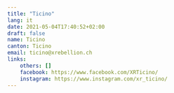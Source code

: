 ```yaml
---
title: "Ticino"
lang: it
date: 2021-05-04T17:40:52+02:00
draft: false
name: Ticino
canton: Ticino
email: ticino@xrebellion.ch
links:
    others: []
    facebook: https://www.facebook.com/XRTicino/
    instagram: https://www.instagram.com/xr_ticino/
---
```


